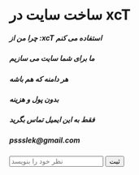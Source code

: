 <h1>ساخت سایت در xcT</h1>
<h5>چرا من از :xcT استفاده می کنم</h5>
<h5>ما برای شما سایت می سازیم</h5>
<h5>هر دامنه که هم باشه </h5>
<h5>بدون پول و هزینه </h5>
<h5>فقط به این ایمیل تماس بگرید </h5>
<h5>pssslek@gmail.com</h5>
<input placeholder="نظر خود را بنویسد "</input>
<button type="button" onclick="alert('error ')">ثبت</button>
